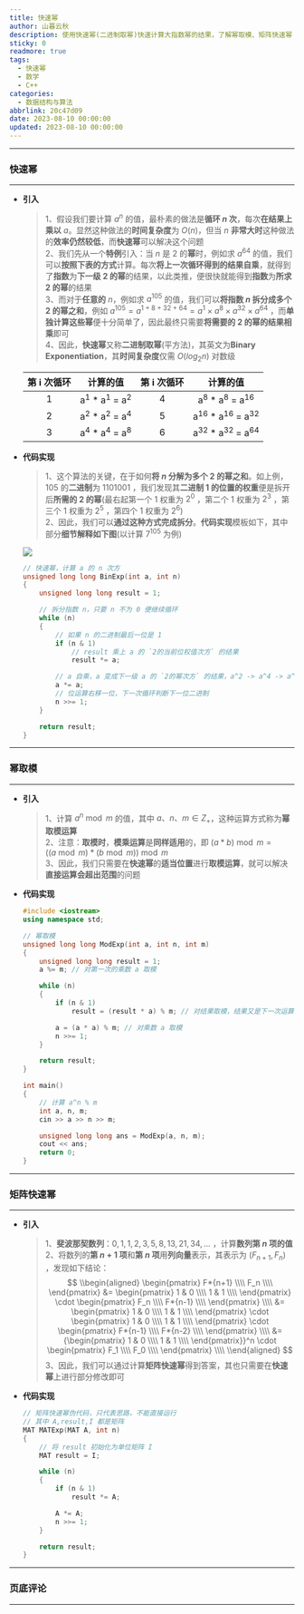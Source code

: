 ```yaml
---
title: 快速幂
author: 山暮云秋
description: 使用快速幂(二进制取幂)快速计算大指数幂的结果，了解幂取模、矩阵快速幂
sticky: 0
readmore: true
tags:
  - 快速幂
  - 数学
  - C++
categories:
  - 数据结构与算法
abbrlink: 20c47d09
date: 2023-08-10 00:00:00
updated: 2023-08-10 00:00:00
---
```


---

### **快速幂**

---

- **引入**

  > 1、假设我们要计算 $a^n$ 的值，最朴素的做法是**循环 $n$ 次**，每次**在结果上乘以** $a$。显然这种做法的**时间复杂度**为 $O(n)$，但当 $n$ **非常大时**这种做法的**效率仍然较低**，而**快速幂**可以解决这个问题  
  > 2、我们先从一个**特例**引入：当 $n$ 是 $2$ 的**幂**时，例如求 $a^{64}$ 的值，我们可以**按照下表的方式**计算。每次**将上一次循环得到的结果自乘**，就得到了**指数**为**下一级 $2$ 的幂**的结果，以此类推，便很快就能得到**指数**为**所求 $2$ 的幂**的结果  
  > 3、而对于**任意的** $n$，例如求 $a^{105}$ 的值，我们可以**将指数 $n$ 拆分成多个 $2$ 的幂之和**，例如 $a^{105} = a^{1+8+32+64} = a^1 \times a^8 \times a^{32} \times a^{64}$ ，而**单独计算这些幂**便十分简单了，因此最终只需要**将需要的 $2$ 的幂的结果相乘**即可  
  > 4、因此，**快速幂**又称**二进制取幂**(平方法)，其英文为**Binary Exponentiation**，其**时间复杂度**仅需 $O(log_2 n)$ 对数级

  <!-- more -->

  | 第 i 次循环 |                    计算的值                    | 第 i 次循环 |                     计算的值                      |
  | :---------: | :--------------------------------------------: | :---------: | :-----------------------------------------------: |
  |      1      | a<sup>1</sup> \* a<sup>1</sup> = a<sup>2</sup> |      4      |  a<sup>8</sup> \* a<sup>8</sup> = a<sup>16</sup>  |
  |      2      | a<sup>2</sup> \* a<sup>2</sup> = a<sup>4</sup> |      5      | a<sup>16</sup> \* a<sup>16</sup> = a<sup>32</sup> |
  |      3      | a<sup>4</sup> \* a<sup>4</sup> = a<sup>8</sup> |      6      | a<sup>32</sup> \* a<sup>32</sup> = a<sup>64</sup> |

- **代码实现**

  > 1、这个算法的关键，在于如何**将 $n$ 分解为多个 $2$ 的幂之和**。如上例，$105$ 的**二进制**为 $1101001$ ，我们发现其**二进制 $1$ 的位置的权重**便是拆开后**所需的 $2$ 的幂**(最右起第一个 $1$ 权重为 $2^0$ ，第二个 $1$ 权重为 $2^3$ ，第三个 $1$ 权重为 $2^5$ ，第四个 $1$ 权重为 $2^6$)  
  > 2、因此，我们可以**通过这种方式完成拆分**。**代码实现**模板如下，其中部分**细节解释如下图**(以计算 $7^{105}$ 为例)

  ![](https://jsd.vxo.im/gh/ShanMuYunQiu/Image/blog/算法/快速幂.png)

  ```cpp
  // 快速幂，计算 a 的 n 次方
  unsigned long long BinExp(int a, int n)
  {
      unsigned long long result = 1;

      // 拆分指数 n，只要 n 不为 0 便继续循环
      while (n)
      {
          // 如果 n 的二进制最后一位是 1
          if (n & 1)
              // result 乘上 a 的 `2的当前位权值次方` 的结果
              result *= a;

          // a 自乘，a 变成下一级 a 的 `2的幂次方` 的结果，a^2 -> a^4 -> a^8
          a *= a;
          // 位运算右移一位，下一次循环判断下一位二进制
          n >>= 1;
      }

      return result;
  }
  ```

---

### **幂取模**

---

- **引入**

  > 1、计算 $a^n \bmod m$ 的值，其中 $a、n、m \in Z_+$，这种运算方式称为**幂取模运算**  
  > 2、注意：**取模时**，**模乘运算**是**同样适用**的，即 $(a * b) \bmod m = ((a \bmod m) * (b \bmod m)) \bmod m$  
  > 3、因此，我们只需要在**快速幂**的**适当位置**进行**取模运算**，就可以解决**直接运算会超出范围**的问题

- **代码实现**

  ```cpp
  #include <iostream>
  using namespace std;

  // 幂取模
  unsigned long long ModExp(int a, int n, int m)
  {
      unsigned long long result = 1;
      a %= m; // 对第一次的乘数 a 取模

      while (n)
      {
          if (n & 1)
              result = (result * a) % m; // 对结果取模，结果又是下一次运算的乘数之一

          a = (a * a) % m; // 对乘数 a 取模
          n >>= 1;
      }

      return result;
  }

  int main()
  {
      // 计算 a^n % m
      int a, n, m;
      cin >> a >> n >> m;

      unsigned long long ans = ModExp(a, n, m);
      cout << ans;
      return 0;
  }
  ```

---

### **矩阵快速幂**

---

- **引入**

  > 1、**斐波那契数列**：$0, 1, 1, 2, 3, 5, 8, 13, 21, 34, \ldots$ ，计算**数列第 $n$ 项的值**  
  > 2、将数列的**第 $n+1$ 项**和**第 $n$ 项**用**列向量**表示，其表示为 $(F_{n+1}, F_n)$ ，发现如下结论：
  > $$ \\begin{aligned} \begin{pmatrix} F*{n+1} \\\\ F_n \\\\ \end{pmatrix} &= \begin{pmatrix} 1 & 0 \\\\ 1 & 1 \\\\ \end{pmatrix} \cdot \begin{pmatrix} F_n \\\\ F*{n-1} \\\\ \end{pmatrix} \\\\ &= \begin{pmatrix} 1 & 0 \\\\ 1 & 1 \\\\ \end{pmatrix} \cdot \begin{pmatrix} 1 & 0 \\\\ 1 & 1 \\\\ \end{pmatrix} \cdot \begin{pmatrix} F*{n-1} \\\\ F*{n-2} \\\\ \end{pmatrix} \\\\ &= {\begin{pmatrix} 1 & 0 \\\\ 1 & 1 \\\\ \end{pmatrix}}^n \cdot \begin{pmatrix} F_1 \\\\ F_0 \\\\ \end{pmatrix} \\\\ \\end{aligned} $$
  > 3、因此，我们可以通过计算**矩阵快速幂**得到答案，其也只需要在**快速幂**上进行部分修改即可

- **代码实现**

  ```cpp
  // 矩阵快速幂伪代码，只代表思路，不能直接运行
  // 其中 A,result,I 都是矩阵
  MAT MATExp(MAT A, int n)
  {
      // 将 result 初始化为单位矩阵 I
      MAT result = I;

      while (n)
      {
          if (n & 1)
              result *= A;

          A *= A;
          n >>= 1;
      }

      return result;
  }
  ```

---

### **页底评论**

---
